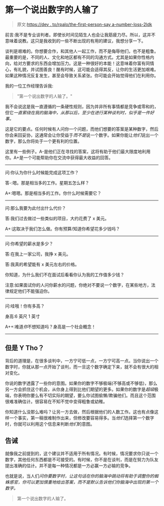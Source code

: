 # 第一个说出数字的人输了

> 原文:[https://dev . to/rpalo/the-first-person-say a-number-loss-2ldk](https://dev.to/rpalo/the-first-person-to-say-a-number-loses-2ldk)

前言:我不是专业谈判者。即使长时间见陌生人也会让我筋疲力尽。所以，这并不意味着说教。这只是我收到的一些不断出现的有用的建议，我想分享一下。

谈判是艰难的。你想要合作，和其他人一起工作，而不是侮辱他们，也不是粗鲁。最重要的是，不同的人、文化和地区都有不同的沟通方式。尤其是如果你性格内向，给对方要求的东西会增加压力。这是一种很好的本能！这意味着你富有同情心，有礼貌，并试图善良！酪有时候，这可能会适得其反，让你的生活更加艰难。如果这种情况反复发生，甚至会导致关系紧张。你可能会开始觉得他们在利用你。

我的一位工作经理告诉我:

> "第一个说出数字的人输了。"

我不会说这是我一直遵循的一条硬性规则，因为并非所有事情都是竞争或零和的，但它*一直萦绕在我的脑海中，从那以后，至少在进行某种谈判时，似乎是一件好事。*

这是它的要点。任何时候有人问你一个问题，而他们想要的答案是某种数字，然后你会来回妥协，这通常会让你受益于*而不是*说一个数字。如果你能让*他们*说出一个数字，那么你将处于一个更有利的位置。

这里有一些例子。A-是他们正在寻找的答案，这将有助于他们最大限度地利用你。A+是一个可能帮助你在交流中获得最大收益的回答。

* * *

问:你认为你什么时候能完成这项工作？

答-:嗯。那是相当多的工作。星期五怎么样？

A+:嗯嗯。那是相当多的工作。你什么时候需要它？

* * *

问:那么我要为此付出什么代价？

答:我们过去做过一些类似的项目，大约花费了 x 美元。

A+:这取决于我们怎么做。你有预算/知道你希望花多少钱吗？

* * *

问:你希望的薪水是多少？

答:在我上一家公司，我挣 x 美元。

答:我真的希望能有 x 美元左右的价格。

你知道，为什么我们不在面试后看看你认为我的工作值多少钱？

注意:如果面试你的人问你薪水的问题，你绝对不要说一个数字，在某些地方，法律规定他们不能强迫你。

* * *

问:哇哦！你有多高？

身高:6 英尺 1 英寸

A++:难道*你*不想知道吗？身高是一个社会概念！

* * *

## [](#but-y-tho)但是 Y Tho？

背后的道理是，在很多谈判中，一方宁可低一点，一方宁可高一点。当你说出一个数字时，你就从那一点开始了谈判，而一旦这个数字确定下来，就不会有很大的相对变化。

你说的数字透露了一些你的意图。如果你的数字不够极端(不够高或不够低)，那么另一方会抓住这个机会，从你身上得到比他们期望的更多。如果你的数字是*超级*极端，你表明你要么有不切实际的期望，要么你试图偷懒/欺骗他们。而且这个范围很难准确估计。很容易在不知不觉中变得粗鲁或幼稚。

你知道什么没那么难吗？让另一方去做，然后根据他们的人数工作。这也有点像这样一个事实，第一稿很难制作出来，但修改要容易得多。当*他们*选择第一个数字时，你就可以利用这个信息来判断*他们*的意图。

## [](#caveat)告诫

就像我之前提到的，这个建议并不适用于所有情况。有时候，情况要求你只说一个数字，其他任何东西都是不可接受的。有时候，你不是在谈判，而是在努力为队友提出准确的估计。并不是每一种情况都是一方必赢一方必输的竞争。

也就是说，当人们*问你要数字时，让这句话在你的脑海中跳动将有助于调整你的蜘蛛感官，你可以更加慎重地给出答案，而不是默认告诉他们你脑海中出现的第一个数字。*

> 第一个说出数字的人输了。